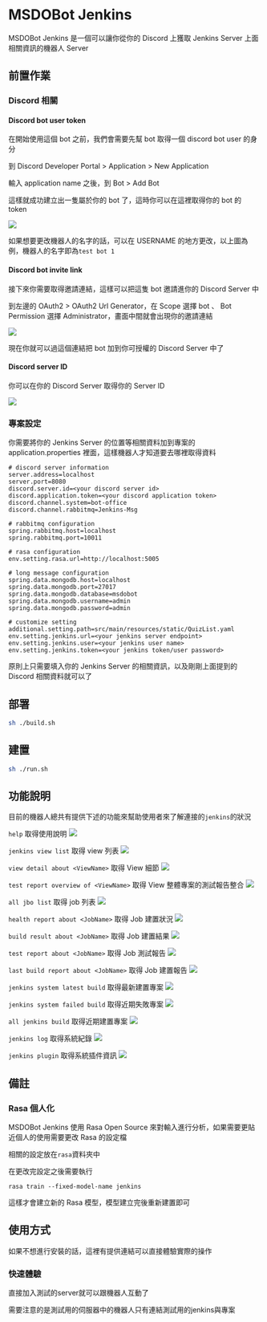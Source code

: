 # MSDOBot Jenkins

MSDOBot Jenkins 是一個可以讓你從你的 Discord 上獲取 Jenkins Server 上面相關資訊的機器人 Server

## 前置作業

### Discord 相關

#### Discord bot user token

在開始使用這個 bot 之前，我們會需要先幫 bot 取得一個 discord bot user 的身分

到 Discord Developer Portal > Application > New Application

輸入 application name 之後，到 Bot > Add Bot

這樣就成功建立出一隻屬於你的 bot 了，這時你可以在這裡取得你的 bot 的 token

![](https://i.imgur.com/s7M89Dm.png)

如果想要更改機器人的名字的話，可以在 USERNAME 的地方更改，以上圖為例，機器人的名字即為`test bot 1`

#### Discord bot invite link

接下來你需要取得邀請連結，這樣可以把這隻 bot 邀請進你的 Discord Server 中

到左邊的 OAuth2 > OAuth2 Url Generator，在 Scope 選擇 bot 、 Bot Permission 選擇 Administrator，畫面中間就會出現你的邀請連結

![](https://i.imgur.com/SVZ51vZ.png)

現在你就可以過這個連結把 bot 加到你可授權的 Discord Server 中了

#### Discord server ID

你可以在你的 Discord Server 取得你的 Server ID

![](https://i.imgur.com/aid0v52.png)


### 專案設定

你需要將你的 Jenkins Server 的位置等相關資料加到專案的 application.properties 裡面，這樣機器人才知道要去哪裡取得資料

```properties
# discord server information
server.address=localhost
server.port=8080
discord.server.id=<your discord server id>
discord.application.token=<your discord application token>
discord.channel.system=bot-office
discord.channel.rabbitmq=Jenkins-Msg

# rabbitmq configuration
spring.rabbitmq.host=localhost
spring.rabbitmq.port=10011

# rasa configuration
env.setting.rasa.url=http://localhost:5005

# long message configuration
spring.data.mongodb.host=localhost
spring.data.mongodb.port=27017
spring.data.mongodb.database=msdobot
spring.data.mongodb.username=admin
spring.data.mongodb.password=admin

# customize setting
additional.setting.path=src/main/resources/static/QuizList.yaml
env.setting.jenkins.url=<your jenkins server endpoint>
env.setting.jenkins.user=<your jenkins user name>
env.setting.jenkins.token=<your jenkins token/user password>
```
原則上只需要填入你的 Jenkins Server 的相關資訊，以及剛剛上面提到的 Discord 相關資料就可以了


## 部署
```sh
sh ./build.sh
```

## 建置
```sh
sh ./run.sh
```

## 功能說明

目前的機器人總共有提供下述的功能來幫助使用者來了解連接的`jenkins`的狀況

`help`  取得使用說明
![](https://i.imgur.com/Sd1NvuH.png)

`jenkins view list` 取得 view 列表
![](https://i.imgur.com/Mw8bwy8.png)

`view detail about <ViewName>` 取得 View 細節
![](https://i.imgur.com/WZoTciH.png)

`test report overview of <ViewName>` 取得 View 整體專案的測試報告整合
![](https://i.imgur.com/i0SJmEL.png)

`all jbo list` 取得 job 列表
![](https://i.imgur.com/NV7oiNS.png)

`health report about <JobName>` 取得 Job 建置狀況
![](https://i.imgur.com/cryGfYj.png)

`build result about <JobName>` 取得 Job 建置結果
![](https://i.imgur.com/6pao8c0.png)

`test report about <JobName>` 取得 Job 測試報告
![](https://i.imgur.com/yxkk3Wu.png)

`last build report about <JobName>` 取得 Job 建置報告
![](https://i.imgur.com/NtdUg3J.png)

`jenkins system latest build` 取得最新建置專案
![](https://i.imgur.com/X7lxvnK.png)

`jenkins system failed build` 取得近期失敗專案
![](https://i.imgur.com/N23JXRH.png)

`all jenkins build` 取得近期建置專案
![](https://i.imgur.com/wOSmZSp.png)

`jenkins log` 取得系統紀錄
![](https://i.imgur.com/V1mpsxy.png)

`jenkins plugin` 取得系統插件資訊
![](https://i.imgur.com/kzS8gvH.png)


## 備註

### Rasa 個人化

MSDOBot Jenkins 使用 Rasa Open Source 來對輸入進行分析，如果需要更貼近個人的使用需要更改 Rasa 的設定檔

相關的設定放在`rasa`資料夾中

在更改完設定之後需要執行

```
rasa train --fixed-model-name jenkins
```

這樣才會建立新的 Rasa 模型，模型建立完後重新建置即可

## 使用方式

如果不想進行安裝的話，這裡有提供連結可以直接體驗實際的操作

### 快速體驗

直接加入測試的server就可以跟機器人互動了

需要注意的是測試用的伺服器中的機器人只有連結測試用的jenkins與專案

